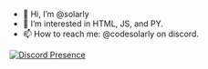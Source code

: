 - 👋 Hi, I’m @solarly
- 👀 I’m interested in HTML, JS, and PY.
- 📫 How to reach me: @codesolarly on discord.
  
[![Discord Presence](https://lanyard.cnrad.dev/api/401133022990303234)](https://discord.com/users/401133022990303234)

<!---
nahsolar/nahsolar is a ✨ special ✨ repository because its `README.md` (this file) appears on your GitHub profile.
You can click the Preview link to take a look at your changes.
--->
